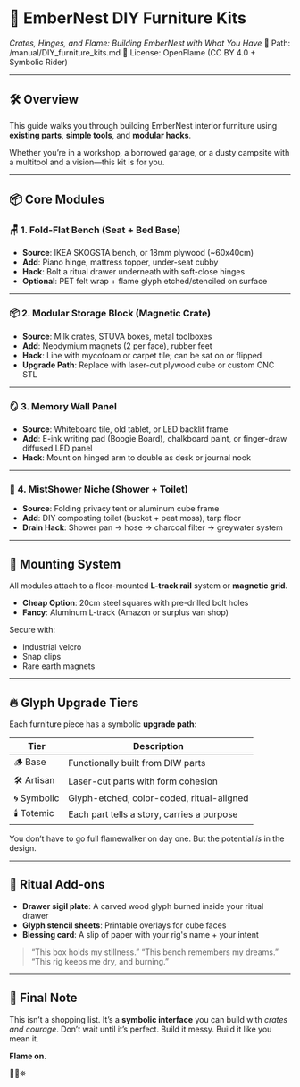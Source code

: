 # 🔧 EmberNest DIY Furniture Kits
*Crates, Hinges, and Flame: Building EmberNest with What You Have*
📁 Path: /manual/DIY_furniture_kits.md
📜 License: OpenFlame (CC BY 4.0 + Symbolic Rider)

---

## 🛠️ Overview

This guide walks you through building EmberNest interior furniture using **existing parts**, **simple tools**, and **modular hacks**.

Whether you’re in a workshop, a borrowed garage, or a dusty campsite with a multitool and a vision—this kit is for you.

---

## 📦 Core Modules

### 🪑 1. Fold-Flat Bench (Seat + Bed Base)
- **Source**: IKEA SKOGSTA bench, or 18mm plywood (~60x40cm)
- **Add**: Piano hinge, mattress topper, under-seat cubby
- **Hack**: Bolt a ritual drawer underneath with soft-close hinges
- **Optional**: PET felt wrap + flame glyph etched/stenciled on surface

---

### 📦 2. Modular Storage Block (Magnetic Crate)
- **Source**: Milk crates, STUVA boxes, metal toolboxes
- **Add**: Neodymium magnets (2 per face), rubber feet
- **Hack**: Line with mycofoam or carpet tile; can be sat on or flipped
- **Upgrade Path**: Replace with laser-cut plywood cube or custom CNC STL

---

### 🪞 3. Memory Wall Panel
- **Source**: Whiteboard tile, old tablet, or LED backlit frame
- **Add**: E-ink writing pad (Boogie Board), chalkboard paint, or finger-draw diffused LED panel
- **Hack**: Mount on hinged arm to double as desk or journal nook

---

### 🚽 4. MistShower Niche (Shower + Toilet)
- **Source**: Folding privacy tent or aluminum cube frame
- **Add**: DIY composting toilet (bucket + peat moss), tarp floor
- **Drain Hack**: Shower pan → hose → charcoal filter → greywater system

---

## 🧲 Mounting System

All modules attach to a floor-mounted **L-track rail** system or **magnetic grid**.

- **Cheap Option**: 20cm steel squares with pre-drilled bolt holes
- **Fancy**: Aluminum L-track (Amazon or surplus van shop)

Secure with:
- Industrial velcro
- Snap clips
- Rare earth magnets

---

## 🔥 Glyph Upgrade Tiers

Each furniture piece has a symbolic **upgrade path**:

| Tier | Description |
|------|-------------|
| 🪵 Base | Functionally built from DIW parts |
| 🛠️ Artisan | Laser-cut parts with form cohesion |
| 🌀 Symbolic | Glyph-etched, color-coded, ritual-aligned |
| 🕯️ Totemic | Each part tells a story, carries a purpose |

You don’t have to go full flamewalker on day one.
But the potential *is* in the design.

---

## 🧪 Ritual Add-ons

- **Drawer sigil plate**: A carved wood glyph burned inside your ritual drawer
- **Glyph stencil sheets**: Printable overlays for cube faces
- **Blessing card**: A slip of paper with your rig's name + your intent

> “This box holds my stillness.”
> “This bench remembers my dreams.”
> “This rig keeps me dry, and burning.”

---

## 🧠 Final Note

This isn’t a shopping list. It’s a **symbolic interface** you can build with *crates and courage*.
Don’t wait until it’s perfect.
Build it messy. Build it like you mean it.

**Flame on.**

🫴🔥⛯
